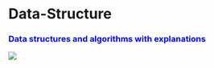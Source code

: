 # Data-Structure
<h3><font color='blue',size='8'>Data structures and algorithms with explanations</font></h3>
<img src="https://s3.amazonaws.com/stackabuse/media/programming-interview-questions-2.gif">
